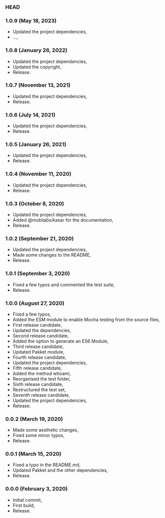 ### HEAD

### 1.0.9 (May 18, 2023)

  * Updated the project dependencies,
  * ...,


### 1.0.8 (January 26, 2022)

  * Updated the project dependencies,
  * Updated the copyright,
  * Release.


### 1.0.7 (November 13, 2021)

  * Updated the project dependencies,
  * Release.


### 1.0.6 (July 14, 2021)

  * Updated the project dependencies,
  * Release.


### 1.0.5 (January 26, 2021)

  * Updated the project dependencies,
  * Release.


### 1.0.4 (November 11, 2020)

  * Updated the project dependencies,
  * Release.


### 1.0.3 (October 8, 2020)

  * Updated the project dependencies,
  * Added @mobilabs/kasar for the documentation,
  * Release.


### 1.0.2 (September 21, 2020)

  * Updated the project dependencies,
  * Made some changes to the README,
  * Release.


### 1.0.1 (September 3, 2020)

  * Fixed a few typos and commented the test suite,
  * Release.


### 1.0.0 (August 27, 2020)

  * Fixed a few typos,
  * Added the ESM module to enable Mocha testing from the source files,
  * First release candidate,
  * Updated the dependencies,
  * Second release candidate,
  * Added the option to generate an ES6 Module,
  * Third release candidate,
  * Updated Pakket module,
  * Fourth release candidate,
  * Updated the project dependencies,
  * Fifth release candidate,
  * Added the method whoami,
  * Reorganised the test folder,
  * Sixth release candidate,
  * Restructured the test set,
  * Seventh release candidate,
  * Updated the project dependencies,
  * Release.


### 0.0.2 (March 19, 2020)

  * Made some aesthetic changes,
  * Fixed some minor typos,
  * Release.


### 0.0.1 (March 15, 2020)

  * Fixed a typo in the README.md,
  * Updated Pakket and the other dependencies,
  * Release.


### 0.0.0 (February 3, 2020)

  * Initial commit,
  * First build,
  * Release.
